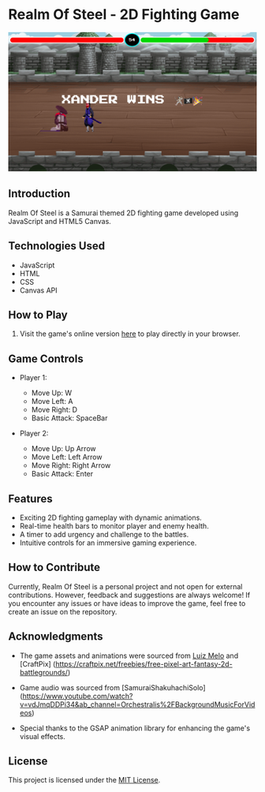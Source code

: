# Realm Of Steel - 2D Fighting Game

![Realm Of Steel](screenshot.png)

## Introduction

Realm Of Steel is a Samurai themed 2D fighting game developed using JavaScript and HTML5 Canvas.

## Technologies Used

- JavaScript
- HTML
- CSS
- Canvas API

## How to Play

1. Visit the game's online version [here](https://realm-of-steel.netlify.app/) to play directly in your browser.

## Game Controls

- Player 1:
  - Move Up: W
  - Move Left: A
  - Move Right: D
  - Basic Attack: SpaceBar

- Player 2:
  - Move Up: Up Arrow
  - Move Left: Left Arrow
  - Move Right: Right Arrow
  - Basic Attack: Enter

## Features

- Exciting 2D fighting gameplay with dynamic animations.
- Real-time health bars to monitor player and enemy health.
- A timer to add urgency and challenge to the battles.
- Intuitive controls for an immersive gaming experience.

## How to Contribute

Currently, Realm Of Steel is a personal project and not open for external contributions. However, feedback and suggestions are always welcome! If you encounter any issues or have ideas to improve the game, feel free to create an issue on the repository.

## Acknowledgments

- The game assets and animations were sourced from [Luiz Melo](https://luizmelo.itch.io/martial-hero) and [CraftPix] (https://craftpix.net/freebies/free-pixel-art-fantasy-2d-battlegrounds/)

- Game audio was sourced from [SamuraiShakuhachiSolo] (https://www.youtube.com/watch?v=vdJmqDDPi34&ab_channel=Orchestralis%2FBackgroundMusicForVideos)

- Special thanks to the GSAP animation library for enhancing the game's visual effects.

## License

This project is licensed under the [MIT License](LICENSE).

